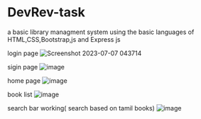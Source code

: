 # DevRev-task


a basic library managment system using the basic languages of HTML,CSS,Bootstrap,js and Express js

login page
![Screenshot 2023-07-07 043714](https://github.com/BhavadharaniEthiraj/DevRev-task/assets/138824196/e667f78d-9000-4a22-9e99-4ab82f7eb17f)

sigin page
![image](https://github.com/BhavadharaniEthiraj/DevRev-task/assets/138824196/79bfba93-97ba-4f01-8def-d77e10d6beda)


home page
![image](https://github.com/BhavadharaniEthiraj/DevRev-task/assets/138824196/85c8eee9-1307-42d4-8362-a7746874d34a)


book list
![image](https://github.com/BhavadharaniEthiraj/DevRev-task/assets/138824196/918d89cb-71b7-43b7-8c8b-a97529185771)

search bar working( search based on tamil books) 
![image](https://github.com/BhavadharaniEthiraj/DevRev-task/assets/138824196/30397059-7f85-46aa-9256-86fa6e8bfb7f)
